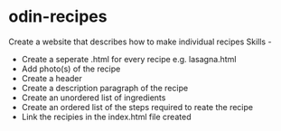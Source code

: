 # odin-recipes
Create a website that describes how to make individual recipes
Skills -
- Create a seperate .html for every recipe e.g. lasagna.html
- Add photo(s) of the recipe
- Create a header
- Create a description paragraph of the recipe
- Create an unordered list of ingredients
- Create an ordered list of the steps required to reate the recipe
- Link the recipies in the index.html file created
